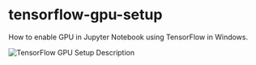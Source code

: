 # tensorflow-gpu-setup

How to enable GPU in Jupyter Notebook using TensorFlow in Windows.

![TensorFlow GPU Setup Description](https://github.com/user-attachments/assets/f5bc33bd-6de6-42e6-b6d5-d321d0866a6c)
